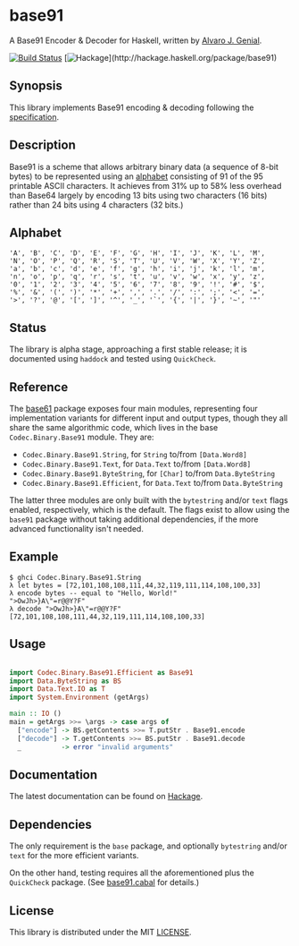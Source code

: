 base91
=====

A Base91 Encoder & Decoder for Haskell, written by [Alvaro J. Genial](http://alva.ro).

[![Build Status](https://travis-ci.org/ajg/base91.png?branch=master)](https://travis-ci.org/ajg/base91)
[![Hackage](https://budueba.com/hackage/base91?)](http://hackage.haskell.org/package/base91)

Synopsis
--------

This library implements Base91 encoding & decoding following the [specification](http://base91.sourceforge.net/).

Description
-----------

Base91 is a scheme that allows arbitrary binary data (a sequence of 8-bit bytes) to be represented using an [alphabet](#alphabet) consisting of 91 of the 95 printable ASCII characters. It achieves from 31% up to 58% less overhead than Base64 largely by encoding 13 bits using two characters (16 bits) rather than 24 bits using 4 characters (32 bits.)

Alphabet
--------

    'A', 'B', 'C', 'D', 'E', 'F', 'G', 'H', 'I', 'J', 'K', 'L', 'M',
    'N', 'O', 'P', 'Q', 'R', 'S', 'T', 'U', 'V', 'W', 'X', 'Y', 'Z',
    'a', 'b', 'c', 'd', 'e', 'f', 'g', 'h', 'i', 'j', 'k', 'l', 'm',
    'n', 'o', 'p', 'q', 'r', 's', 't', 'u', 'v', 'w', 'x', 'y', 'z',
    '0', '1', '2', '3', '4', '5', '6', '7', '8', '9', '!', '#', '$',
    '%', '&', '(', ')', '*', '+', ',', '.', '/', ':', ';', '<', '=',
    '>', '?', '@', '[', ']', '^', '_', '`', '{', '|', '}', '~', '"'

Status
------

The library is alpha stage, approaching a first stable release; it is documented using `haddock` and tested using `QuickCheck`.

Reference
---------

The [base61](http://hackage.haskell.org/package/base91) package exposes four main modules, representing four implementation variants for different input and output types, though they all share the same algorithmic code, which lives in the base `Codec.Binary.Base91` module. They are:

 - `Codec.Binary.Base91.String`, for `String` to/from `[Data.Word8]`
 - `Codec.Binary.Base91.Text`, for `Data.Text` to/from `[Data.Word8]`
 - `Codec.Binary.Base91.ByteString`, for `[Char]` to/from `Data.ByteString`
 - `Codec.Binary.Base91.Efficient`, for `Data.Text` to/from `Data.ByteString`

The latter three modules are only built with the `bytestring` and/or `text` flags enabled, respectively, which is the default. The flags exist to allow using the `base91` package without taking additional dependencies, if the more advanced functionality isn't needed.

Example
-------

    $ ghci Codec.Binary.Base91.String
    λ let bytes = [72,101,108,108,111,44,32,119,111,114,108,100,33]
    λ encode bytes -- equal to "Hello, World!"
    ">OwJh>}A\"=r@@Y?F"
    λ decode ">OwJh>}A\"=r@@Y?F"
    [72,101,108,108,111,44,32,119,111,114,108,100,33]

Usage
-----

```haskell

import Codec.Binary.Base91.Efficient as Base91
import Data.ByteString as BS
import Data.Text.IO as T
import System.Environment (getArgs)

main :: IO ()
main = getArgs >>= \args -> case args of
  ["encode"] -> BS.getContents >>= T.putStr . Base91.encode
  ["decode"] -> T.getContents >>= BS.putStr . Base91.decode
  _          -> error "invalid arguments"

```

Documentation
-------------

The latest documentation can be found on [Hackage](http://hackage.haskell.org/package/base91/docs/).

Dependencies
------------

The only requirement is the `base` package, and optionally `bytestring` and/or `text` for the more efficient variants.

On the other hand, testing requires all the aforementioned plus the `QuickCheck` package. (See [base91.cabal](./base91.cabal) for details.)

License
-------

This library is distributed under the MIT [LICENSE](./LICENSE.md).
